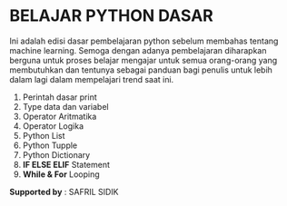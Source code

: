 # BELAJAR PYTHON DASAR
Ini adalah edisi dasar pembelajaran python sebelum membahas tentang machine learning. Semoga dengan adanya pembelajaran diharapkan berguna untuk proses belajar mengajar untuk semua orang-orang yang membutuhkan dan tentunya sebagai panduan bagi penulis untuk lebih dalam lagi dalam mempelajari trend saat ini.
<ol>
  <li>Perintah dasar print</li>
  <li>Type data dan variabel</li>
  <li>Operator Aritmatika</li>
  <li>Operator Logika</li>
  <li>Python List</li>
  <li>Python Tupple</li>
  <li>Python Dictionary</li>
  <li><b>IF ELSE ELIF</b> Statement</li>
  <li><b>While & For</b> Looping</li>
</ol>

<b>Supported by</b> : SAFRIL SIDIK
